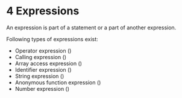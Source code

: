 # 4 Expressions

An expression is part of a statement or a part of another expression.

Following types of expressions exist:

* Operator expression ([](4-1-Operator-expressions.md))
* Calling expression ([](4-2-Calling-expressions.md))
* Array access expression ([](4-3-Array-access-expressions.md))
* Identifier expression ([](4-4-Identifier-expressions.md))
* String expression ([](4-5-String-expressions.md))
* Anonymous function expression ([](4-6-Anonymous-function-expressions.md))
* Number expression ([](4-7-Number-expressions.md))
